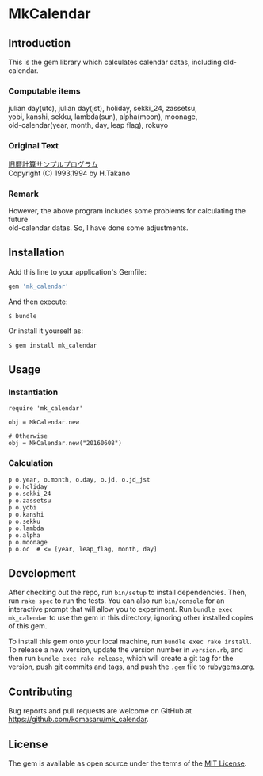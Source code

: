 # MkCalendar

## Introduction

This is the gem library which calculates calendar datas, including old-calendar.

### Computable items

julian day(utc), julian day(jst), holiday, sekki_24, zassetsu,  
yobi, kanshi, sekku, lambda(sun), alpha(moon), moonage,  
old-calendar(year, month, day, leap flag), rokuyo

### Original Text

[旧暦計算サンプルプログラム](http://www.vector.co.jp/soft/dos/personal/se016093.html)  
Copyright (C) 1993,1994 by H.Takano

### Remark

However, the above program includes some problems for calculating the future  
old-calendar datas. So, I have done some adjustments.

## Installation

Add this line to your application's Gemfile:

```ruby
gem 'mk_calendar'
```

And then execute:

    $ bundle

Or install it yourself as:

    $ gem install mk_calendar

## Usage

### Instantiation

    require 'mk_calendar'
    
    obj = MkCalendar.new
    
    # Otherwise
    obj = MkCalendar.new("20160608")

### Calculation

    p o.year, o.month, o.day, o.jd, o.jd_jst
    p o.holiday
    p o.sekki_24
    p o.zassetsu
    p o.yobi
    p o.kanshi
    p o.sekku
    p o.lambda
    p o.alpha
    p o.moonage
    p o.oc  # <= [year, leap_flag, month, day]

## Development

After checking out the repo, run `bin/setup` to install dependencies. Then, run `rake spec` to run the tests. You can also run `bin/console` for an interactive prompt that will allow you to experiment. Run `bundle exec mk_calendar` to use the gem in this directory, ignoring other installed copies of this gem.

To install this gem onto your local machine, run `bundle exec rake install`. To release a new version, update the version number in `version.rb`, and then run `bundle exec rake release`, which will create a git tag for the version, push git commits and tags, and push the `.gem` file to [rubygems.org](https://rubygems.org).

## Contributing

Bug reports and pull requests are welcome on GitHub at https://github.com/komasaru/mk_calendar.


## License

The gem is available as open source under the terms of the [MIT License](http://opensource.org/licenses/MIT).

